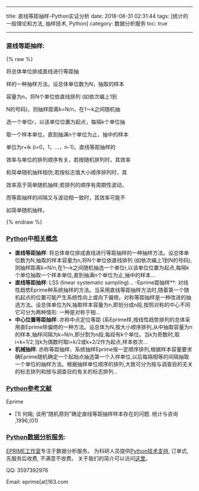 
---
title: 直线等距抽样-Python实证分析
date: 2018-08-31 02:31:44
tags: [统计的一般理论和方法, 抽样技术, Python]
category: 数据分析服务
toc: true

---



<span></span>
<!-- more -->



### 直线等距抽样:

{% raw %}
<div class="p1">将总体单位排成直线进行等距抽

样的一种抽样方法。设总体单位数为N，抽取的样本

容量为n，将N个单位依直线排列 (如依次编上1到

N的号码)，则抽样距离k=N/n，在1～k之间随机抽

选一个单位r，以该单位位置为起点，每隔k个单位抽

取一个样本单位，直到抽满n个单位为止，抽中的样本

单位为r+ik (i=0，1，…，n-1)。直线等距抽样的

效率与单位的排列顺序有关，若按随机排列时，其效率

和简单随机抽样相仿;若按标志值大小顺序排列时，其

效率高于简单随机抽样;若排列的顺序有周期性波动，

而等距抽样的间隔又与波动相一致时，其效率可能不

如简单随机抽样。</div>
{% endraw %}



### [Python](/tags/Python/)中[相关概念](/categories/数据分析服务)

- **直线等距抽样**: 将总体单位排成直线进行等距抽样的一种抽样方法。设总体单位数为N,抽取的样本容量为n,将N个单位依直线排列 (如依次编上1到N的号码),则抽样距离k=N/n,在1～k之间随机抽选一个单位r,以该单位位置为起点,每隔k个单位抽取一个样本单位,直到抽满n个单位为止,抽中的样本...
- **直线等距抽样**: LSS (linear systematic sampling)...
-Eprime距抽样**: 对线性趋势Eprime种系统抽样的方法。当采用直线等距抽样方法时,随着第一个随机起点的位置可能产生系统性向上或向下偏倚。对称等距抽样是一种改进的抽选方法。设总体单位为N,抽取样本容量为n,即划分成n段,按照对称的中心不同它可分为两种情形: 一种是对称于相...
- **中心位置等距抽样**: 亦称中点定位等距 (系Eprime样,按线性趋势排列的总体采用直Eprime除偏倚的一种方法。设总体为N,按大小顺序排列,从中抽取容量为n的样本,抽样间隔为k=N/n,即分割为n段,每段有k个单位。当k为奇数时,取i=k+1/2;当k为偶数时取i=k/2或k+2/2作为起点,样本依次...
- **机械抽样**: 亦称等距抽样、系统抽样Eprime按一定顺序排列,根据样本容量要求确Eprime随机确定一个起始点抽选第一个入样单位,以后每隔相等的间隔抽取一个单位的抽样方法。根据抽样单位顺序的排列,大致可分为按与调查目的无关的标志排列和按与调查目的有关的标志排列...


### [Python](/tags/Python/)[参考文献](/categories/数据分析服务/)
Eprime
- [1]  何飚; 谈用“随机原则”确定直线等距抽样样本存在的问题. 统计与咨询 ,1996,(01)


### [Python](/tags/Python/)[数据分析服务](/categories/数据分析服务/):
[EPRIME工作室](http://eprime.cn/)专注于数据分析服务。
为科研人员提供[Python技术支持](http://eprime.cn/2018/08/18/EPRIME工作室Python代做服务详情/), 订单式, 先服务后收费, 不满意不收费。
关于我们的简介可以访问[这里](http://eprime.cn/2018/08/17/关于EPRIME工作室/)。

QQ: 3597392976

Email: eprime[at]163.com


